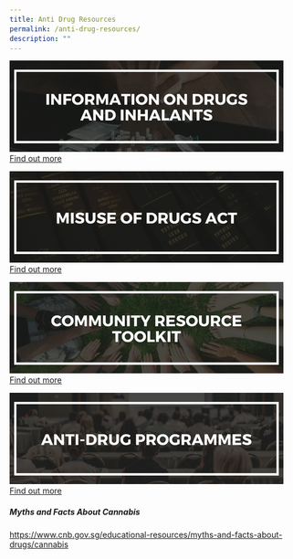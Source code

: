 ```yaml
---
title: Anti Drug Resources
permalink: /anti-drug-resources/
description: ""
---
```

![info on drugs and inhalants](/images/Resource%20Banner/info%20on%20drugs%20and%20inhalants.png)
[Find out more](https://www.cnb.gov.sg/drug-information/drugs-and-inhalants)

![misuse of drugs](/images/Resource%20Banner/misuseofdrugs.png)[Find out more](https://www.cnb.gov.sg/drug-information/misuse-of-drugs-act)

![comm resource toolkit](/images/Resource%20Banner/commtoolkit.png)
[Find out more](https://www.cnb.gov.sg/educational-resources/for-communities)

![anti drug programmes](/images/Resource%20Banner/antidrugprog.png)[Find out more](https://www.cnb.gov.sg/educational-resources/core-programmes)

##### Myths and Facts About Cannabis
https://www.cnb.gov.sg/educational-resources/myths-and-facts-about-drugs/cannabis


